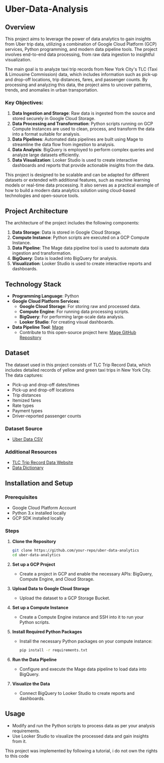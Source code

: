 # Uber-Data-Analysis

## Overview

This project aims to leverage the power of data analytics to gain insights from Uber trip data, utilizing a combination of Google Cloud Platform (GCP) services, Python programming, and modern data pipeline tools. The project involves end-to-end data processing, from raw data ingestion to insightful visualization.

The main goal is to analyze taxi trip records from New York City's TLC (Taxi & Limousine Commission) data, which includes information such as pick-up and drop-off locations, trip distances, fares, and passenger counts. By processing and analyzing this data, the project aims to uncover patterns, trends, and anomalies in urban transportation.

### Key Objectives:
1. **Data Ingestion and Storage**: Raw data is ingested from the source and stored securely in Google Cloud Storage.
2. **Data Processing and Transformation**: Python scripts running on GCP Compute Instances are used to clean, process, and transform the data into a format suitable for analysis.
3. **Data Pipelines**: Automated data pipelines are built using Mage to streamline the data flow from ingestion to analysis.
4. **Data Analysis**: BigQuery is employed to perform complex queries and analyze large datasets efficiently.
5. **Data Visualization**: Looker Studio is used to create interactive dashboards and reports that provide actionable insights from the data.

This project is designed to be scalable and can be adapted for different datasets or extended with additional features, such as machine learning models or real-time data processing. It also serves as a practical example of how to build a modern data analytics solution using cloud-based technologies and open-source tools.

## Project Architecture

The architecture of the project includes the following components:

1. **Data Storage**: Data is stored in Google Cloud Storage.
2. **Compute Instance**: Python scripts are executed on a GCP Compute Instance.
3. **Data Pipeline**: The Mage data pipeline tool is used to automate data ingestion and transformation.
4. **BigQuery**: Data is loaded into BigQuery for analysis.
5. **Visualization**: Looker Studio is used to create interactive reports and dashboards.

## Technology Stack

- **Programming Language**: Python
- **Google Cloud Platform Services**:
  - **Google Cloud Storage**: For storing raw and processed data.
  - **Compute Engine**: For running data processing scripts.
  - **BigQuery**: For performing large-scale data analysis.
  - **Looker Studio**: For creating visual dashboards.
- **Data Pipeline Tool**: [Mage](https://www.mage.ai/)
  - Contribute to this open-source project here: [Mage GitHub Repository](https://github.com/mage-ai/mage-ai)

## Dataset

The dataset used in this project consists of TLC Trip Record Data, which includes detailed records of yellow and green taxi trips in New York City. The data captures:

- Pick-up and drop-off dates/times
- Pick-up and drop-off locations
- Trip distances
- Itemized fares
- Rate types
- Payment types
- Driver-reported passenger counts

### Dataset Source
- [Uber Data CSV](https://github.com/darshilparmar/uber-etl-pipeline-data-engineering-project/blob/main/data/uber_data.csv)

### Additional Resources
- [TLC Trip Record Data Website](https://www.nyc.gov/site/tlc/about/tlc-trip-record-data.page)
- [Data Dictionary](https://www.nyc.gov/assets/tlc/downloads/pdf/data_dictionary_trip_records_yellow.pdf)

## Installation and Setup

### Prerequisites

- Google Cloud Platform Account
- Python 3.x installed locally
- GCP SDK installed locally

### Steps

1. **Clone the Repository**
   ```bash
   git clone https://github.com/your-repo/uber-data-analytics
   cd uber-data-analytics
   ```

2. **Set up a GCP Project**
   - Create a project in GCP and enable the necessary APIs: BigQuery, Compute Engine, and Cloud Storage.

3. **Upload Data to Google Cloud Storage**
   - Upload the dataset to a GCP Storage Bucket.

4. **Set up a Compute Instance**
   - Create a Compute Engine instance and SSH into it to run your Python scripts.

5. **Install Required Python Packages**
   - Install the necessary Python packages on your compute instance:
     ```bash
     pip install -r requirements.txt
     ```

6. **Run the Data Pipeline**
   - Configure and execute the Mage data pipeline to load data into BigQuery.

7. **Visualize the Data**
   - Connect BigQuery to Looker Studio to create reports and dashboards.

## Usage

- Modify and run the Python scripts to process data as per your analysis requirements.
- Use Looker Studio to visualize the processed data and gain insights from it.
 
This project was implemented by following a tutorial, i do not own the rights to this code
